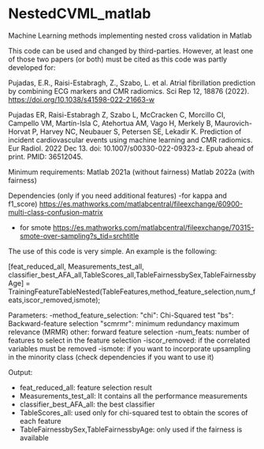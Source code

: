 # NestedCVML_matlab
Machine Learning methods implementing nested cross validation in Matlab

This code can be used and changed by third-parties. However, at least one of those two papers (or both) must be cited as this code was partly developed for:

Pujadas, E.R., Raisi-Estabragh, Z., Szabo, L. et al. Atrial fibrillation prediction by combining ECG markers and CMR radiomics. 
Sci Rep 12, 18876 (2022). https://doi.org/10.1038/s41598-022-21663-w

Pujadas ER, Raisi-Estabragh Z, Szabo L, McCracken C, Morcillo CI, Campello VM, Martín-Isla C, Atehortua AM, Vago H, Merkely B, 
Maurovich-Horvat P, Harvey NC, Neubauer S, Petersen SE, Lekadir K. Prediction of incident cardiovascular events using machine learning 
and CMR radiomics. Eur Radiol. 2022 Dec 13. doi: 10.1007/s00330-022-09323-z. Epub ahead of print. PMID: 36512045.



Minimum requirements:
Matlab 2021a (without fairness)
Matlab 2022a (with fairness)

Dependencies (only if you need additional features)
-for kappa and f1_score)
https://es.mathworks.com/matlabcentral/fileexchange/60900-multi-class-confusion-matrix
- for smote 
https://es.mathworks.com/matlabcentral/fileexchange/70315-smote-over-sampling?s_tid=srchtitle

The use of this code is very simple. An example is the following:

[feat_reduced_all, Measurements_test_all, classifier_best_AFA_all,TableScores_all,TableFairnessbySex,TableFairnessbyAge] = TrainingFeatureTableNested(TableFeatures,method_feature_selection,num_feats,iscor_removed,ismote);

Parameters:
-method_feature_selection: 
  "chi": Chi-Squared test
  "bs": Backward-feature selection
  "scmrmr":  minimum redundancy maximum relevance (MRMR)
  other: forward feature selection
-num_feats: number of features to select in the feature selection
-iscor_removed: if the correlated variables must be removed
-ismote: if you want to incorporate upsampling in the minority class (check dependencies if you want to use it)

Output:
- feat_reduced_all: feature selection result
- Measurements_test_all: It contains all the performance measurements
- classifier_best_AFA_all: the best classifier
- TableScores_all: used only for chi-squared test to obtain the scores of each feature
- TableFairnessbySex,TableFairnessbyAge: only used if the fairness is available



